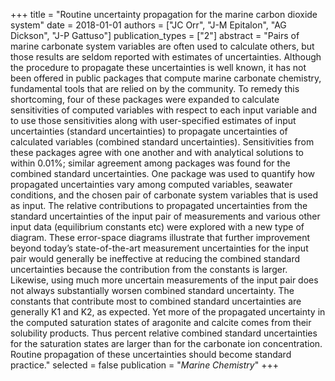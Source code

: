 +++
title = "Routine uncertainty propagation for the marine carbon dioxide system"
date = 2018-01-01
authors = ["JC Orr", "J-M Epitalon", "AG Dickson", "J-P Gattuso"]
publication_types = ["2"]
abstract = "Pairs of marine carbonate system variables are often used to calculate others, but those results are seldom reported with estimates of uncertainties. Although the procedure to propagate these uncertainties is well known, it has not been offered in public packages that compute marine carbonate chemistry, fundamental tools that are relied on by the community. To remedy this shortcoming, four of these packages were expanded to calculate sensitivities of computed variables with respect to each input variable and to use those sensitivities along with user-specified estimates of input uncertainties (standard uncertainties) to propagate uncertainties of calculated variables (combined standard uncertainties). Sensitivities from these packages agree with one another and with analytical solutions to within 0.01%; similar agreement among packages was found for the combined standard uncertainties. One package was used to quantify how propagated uncertainties vary among computed variables, seawater conditions, and the chosen pair of carbonate system variables that is used as input. The relative contributions to propagated uncertainties from the standard uncertainties of the input pair of measurements and various other input data (equilibrium constants etc) were explored with a new type of diagram. These error-space diagrams illustrate that further improvement beyond today’s state-of-the-art measurement uncertainties for the input pair would generally be ineffective at reducing the combined standard uncertainties because the contribution from the constants is larger. Likewise, using much more uncertain measurements of the input pair does not always substantially worsen combined standard uncertainty. The constants that contribute most to combined standard uncertainties are generally K1 and K2, as expected. Yet more of the propagated uncertainty in the computed saturation states of aragonite and calcite comes from their solubility products. Thus percent relative combined standard uncertainties for the saturation states are larger than for the carbonate ion concentration. Routine propagation of these uncertainties should become standard practice."
selected = false
publication = "*Marine Chemistry*"
+++

